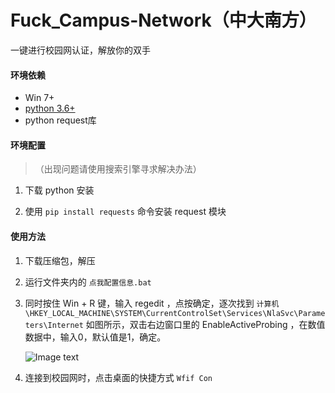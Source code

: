 # Fuck_Campus-Network（中大南方）

一键进行校园网认证，解放你的双手


#### 环境依赖

* Win 7+
* [python 3.6+](https://www.python.org/downloads/)
* python request库


#### 环境配置
>（出现问题请使用搜索引擎寻求解决办法）

1. 下载 python 安装

2. 使用 ```pip install requests``` 命令安装 request 模块


#### 使用方法

1. 下载压缩包，解压
2. 运行文件夹内的 ```点我配置信息.bat```
3. 同时按住 Win + R 键，输入 regedit ，点按确定，逐次找到 
   ```计算机\HKEY_LOCAL_MACHINE\SYSTEM\CurrentControlSet\Services\NlaSvc\Parameters\Internet``` 
   如图所示，双击右边窗口里的 EnableActiveProbing ，在数值数据中，输入0，默认值是1，确定。
   
   ![Image text](https://img-blog.csdn.net/20160511100609551)
   
4. 连接到校园网时，点击桌面的快捷方式 ```Wfif Con```

